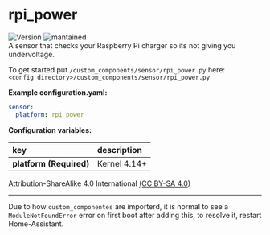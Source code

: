 # rpi_power
  
![Version](https://img.shields.io/badge/version-0.0.2-green.svg?style=for-the-badge) ![mantained](https://img.shields.io/maintenance/yes/2018.svg?style=for-the-badge)   
A sensor that checks your Raspberry Pi charger so its not giving you undervoltage.
  
To get started put `/custom_components/sensor/rpi_power.py` here:  
`<config directory>/custom_components/sensor/rpi_power.py`  
  
**Example configuration.yaml:**
```yaml
sensor:
  platform: rpi_power
```
**Configuration variables:**  
  
key | description  
:--- | :---  
**platform (Required)** | Kernel 4.14+  
  
  
Attribution-ShareAlike 4.0 International [(CC BY-SA 4.0)](https://creativecommons.org/licenses/by-sa/4.0/)  
***
Due to how `custom_componentes` are importerd, it is normal to see a `ModuleNotFoundError` error on first boot after adding this, to resolve it, restart Home-Assistant.